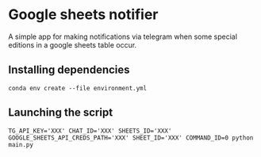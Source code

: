 # Google sheets notifier
A simple app for making notifications via telegram when some special editions in a google sheets table occur.
## Installing dependencies
`conda env create --file environment.yml`
## Launching the script
`TG_API_KEY='XXX' CHAT_ID='XXX' SHEETS_ID='XXX' GOOGLE_SHEETS_API_CREDS_PATH='XXX' SHEET_ID='XXX' COMMAND_ID=0 python main.py`
